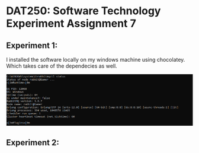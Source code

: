 # DAT250: Software Technology Experiment Assignment 7

## Experiment 1:

I installed the software locally on my windows machine using chocolatey. Which takes care of the dependecies as well.



![image1](https://github.com/AHelplessStudent/dat250exp1-Handin/blob/main/ImagesExpass7/rabbitmq.png)


## Experiment 2:

